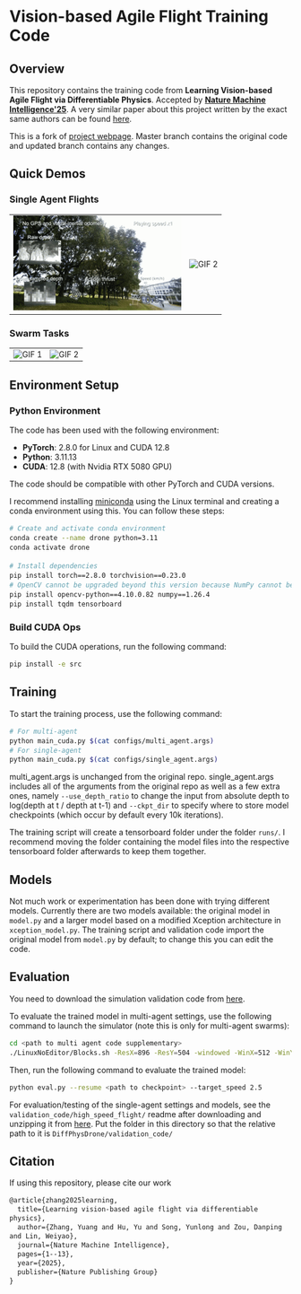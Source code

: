 # Vision-based Agile Flight Training Code

## Overview

This repository contains the training code from **Learning Vision-based Agile Flight via Differentiable Physics**. Accepted by [**Nature Machine Intelligence'25**](https://www.nature.com/articles/s42256-025-01048-0). A very similar paper about this project written by the exact same authors can be found [here](https://arxiv.org/pdf/2407.10648).

This is a fork of [project webpage](https://henryhuyu.github.io/DiffPhysDrone_Web/). Master branch contains the original code and updated branch contains any changes.

## Quick Demos
### Single Agent Flights
<table>
  <tr>
    <td><img src="./gifs/20ms.gif" alt="GIF 1" width="300"></td>
    <td><img src="./gifs/fpv_dense.gif" alt="GIF 2" width="300"></td>
  </tr>
</table>

### Swarm Tasks
<table>
  <tr>
    <td><img src="./gifs/swap_position.gif" alt="GIF 1" width="300"></td>
    <td><img src="./gifs/main_task.gif" alt="GIF 2" width="300"></td>
  </tr>
</table>


## Environment Setup
### Python Environment

The code has been used with the following environment:

- **PyTorch**: 2.8.0 for Linux and CUDA 12.8
- **Python**: 3.11.13
- **CUDA**: 12.8 (with Nvidia RTX 5080 GPU)

The code should be compatible with other PyTorch and CUDA versions.

I recommend installing [miniconda](https://www.anaconda.com/docs/getting-started/miniconda/install#linux-terminal-installer) using the Linux terminal and creating a conda environment using this. You can follow these steps:
```bash
# Create and activate conda environment
conda create --name drone python=3.11
conda activate drone

# Install dependencies
pip install torch==2.8.0 torchvision==0.23.0
# OpenCV cannot be upgraded beyond this version because NumPy cannot be upgraded to 2.0 or greater (there is a dependency conflict).
pip install opencv-python==4.10.0.82 numpy==1.26.4
pip install tqdm tensorboard
```

### Build CUDA Ops

To build the CUDA operations, run the following command:

```bash
pip install -e src
```

## Training

To start the training process, use the following command:

```bash
# For multi-agent
python main_cuda.py $(cat configs/multi_agent.args)
# For single-agent
python main_cuda.py $(cat configs/single_agent.args)
```

multi_agent.args is unchanged from the original repo. single_agent.args includes all of the arguments from the original repo as well as a few extra ones, namely `--use_depth_ratio` to change the input from absolute depth to log(depth at t / depth at t-1) and `--ckpt_dir` to specify where to store model checkpoints (which occur by default every 10k iterations).

The training script will create a tensorboard folder under the folder `runs/`. I recommend moving the folder containing the model files into the respective tensorboard folder afterwards to keep them together.

## Models
Not much work or experimentation has been done with trying different models. Currently there are two models available: the original model in `model.py` and a larger model based on a modified Xception architecture in `xception_model.py`. The training script and validation code import the original model from `model.py` by default; to change this you can edit the code.

## Evaluation
You need to download the simulation validation code from [here](https://drive.google.com/drive/folders/1uSgZQ3kp_EtijLHpmusu1n7NojZYbFMA?usp=sharing).

To evaluate the trained model in multi-agent settings, use the following command to launch the simulator (note this is only for multi-agent swarms):
```bash
cd <path to multi agent code supplementary>
./LinuxNoEditor/Blocks.sh -ResX=896 -ResY=504 -windowed -WinX=512 -WinY=304 -settings=$PWD/settings.json
```

Then, run the following command to evaluate the trained model:
```bash
python eval.py --resume <path to checkpoint> --target_speed 2.5
```

For evaluation/testing of the single-agent settings and models, see the `validation_code/high_speed_flight/` readme after downloading and unzipping it from [here](https://drive.google.com/drive/folders/1uSgZQ3kp_EtijLHpmusu1n7NojZYbFMA?usp=sharing). Put the folder in this directory so that the relative path to it is `DiffPhysDrone/validation_code/`

## Citation
If using this repository, please cite our work
```
@article{zhang2025learning,
  title={Learning vision-based agile flight via differentiable physics},
  author={Zhang, Yuang and Hu, Yu and Song, Yunlong and Zou, Danping and Lin, Weiyao},
  journal={Nature Machine Intelligence},
  pages={1--13},
  year={2025},
  publisher={Nature Publishing Group}
}
```
